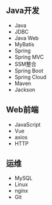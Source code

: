 ## Java开发

- Java
- JDBC
- Java Web
- MyBatis
- Spring
- Spring MVC
- SSM整合
- Spring Boot
- Spring Cloud
- Maven
- Jackson

## Web前端

- JavaScript
- Vue
- axios
- HTTP

## 运维

- MySQL
- Linux
- nginx
- Git
